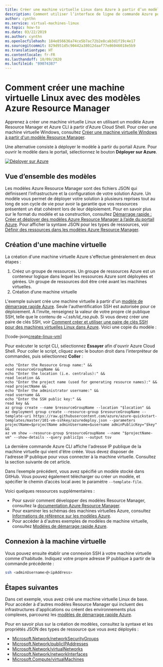```yaml
---
title: Créer une machine virtuelle Linux dans Azure à partir d’un modèle
description: Comment utiliser l’interface de ligne de commande Azure pour créer une machine virtuelle Linux à partir d’un modèle Resource Manager
author: cynthn
ms.service: virtual-machines-linux
ms.topic: how-to
ms.date: 03/22/2019
ms.author: cynthn
ms.openlocfilehash: 184e856636a74ce5b7ac72b2e8cab3d1f19c4e17
ms.sourcegitcommit: 829d951d5c90442a38012daaf77e86046018e5b9
ms.translationtype: HT
ms.contentlocale: fr-FR
ms.lasthandoff: 10/09/2020
ms.locfileid: "89074387"
---
```

# <a name="how-to-create-a-linux-virtual-machine-with-azure-resource-manager-templates"></a>Comment créer une machine virtuelle Linux avec des modèles Azure Resource Manager

Apprenez à créer une machine virtuelle Linux en utilisant un modèle Azure Resource Manager et Azure CLI à partir d'Azure Cloud Shell. Pour créer une machine virtuelle Windows, consultez [Créer une machine virtuelle Windows à partir d'un modèle Resource Manager](../windows/ps-template.md).

Une alternative consiste à déployer le modèle à partir du portail Azure. Pour ouvrir le modèle dans le portail, sélectionnez le bouton **Déployer sur Azure**.

[![Déployer sur Azure](../../media/template-deployments/deploy-to-azure.svg)](https://portal.azure.com/#create/Microsoft.Template/uri/https%3A%2F%2Fraw.githubusercontent.com%2FAzure%2Fazure-quickstart-templates%2Fmaster%2F101-vm-sshkey%2Fazuredeploy.json)

## <a name="templates-overview"></a>Vue d’ensemble des modèles

Les modèles Azure Resource Manager sont des fichiers JSON qui définissent l’infrastructure et la configuration de votre solution Azure. Un modèle vous permet de déployer votre solution à plusieurs reprises tout au long de son cycle de vie pour avoir la garantie que vos ressources présentent un état cohérent lors de leur déploiement. Pour en savoir plus sur le format du modèle et sa construction, consultez [Démarrage rapide : Créer et déployer des modèles Azure Resource Manager à l’aide du portail Azure](../../azure-resource-manager/templates/quickstart-create-templates-use-the-portal.md). Pour afficher la syntaxe JSON pour les types de ressources, voir [Définir des ressources dans les modèles Azure Resource Manager](/azure/templates/microsoft.compute/allversions).

## <a name="create-a-virtual-machine"></a>Création d'une machine virtuelle

La création d'une machine virtuelle Azure s'effectue généralement en deux étapes :

1. Créez un groupe de ressources. Un groupe de ressources Azure est un conteneur logique dans lequel les ressources Azure sont déployées et gérées. Un groupe de ressources doit être créé avant les machines virtuelles.
1. Création d’une machine virtuelle

L'exemple suivant crée une machine virtuelle à partir d'un [modèle de démarrage rapide Azure](https://raw.githubusercontent.com/Azure/azure-quickstart-templates/master/101-vm-sshkey/azuredeploy.json). Seule l'authentification SSH est autorisée pour ce déploiement. À l’invite, renseignez la valeur de votre propre clé publique SSH, telle que le contenu de *~/.ssh/id_rsa.pub*. Si vous devez créer une paire de clés SSH, voir [Comment créer et utiliser une paire de clés SSH pour des machines virtuelles Linux dans Azure](mac-create-ssh-keys.md). Voici une copie du modèle :

[!code-json[create-linux-vm](~/quickstart-templates/101-vm-sshkey/azuredeploy.json)]

Pour exécuter le script CLI, sélectionnez **Essayer** afin d'ouvrir Azure Cloud Shell. Pour coller le script, cliquez avec le bouton droit dans l’interpréteur de commandes, puis sélectionnez **Coller** :

```azurecli-interactive
echo "Enter the Resource Group name:" &&
read resourceGroupName &&
echo "Enter the location (i.e. centralus):" &&
read location &&
echo "Enter the project name (used for generating resource names):" &&
read projectName &&
echo "Enter the administrator username:" &&
read username &&
echo "Enter the SSH public key:" &&
read key &&
az group create --name $resourceGroupName --location "$location" &&
az deployment group create --resource-group $resourceGroupName --template-uri https://raw.githubusercontent.com/azure/azure-quickstart-templates/master/101-vm-sshkey/azuredeploy.json --parameters projectName=$projectName adminUsername=$username adminPublicKey="$key" &&
az vm show --resource-group $resourceGroupName --name "$projectName-vm" --show-details --query publicIps --output tsv
```

La dernière commande Azure CLI affiche l'adresse IP publique de la machine virtuelle qui vient d'être créée. Vous devez disposer de l'adresse IP publique pour vous connecter à la machine virtuelle. Consultez la section suivante de cet article.

Dans l’exemple précédent, vous avez spécifié un modèle stocké dans GitHub. Vous pouvez également télécharger ou créer un modèle, et spécifier le chemin d’accès local avec le paramètre `--template-file`.

Voici quelques ressources supplémentaires :

- Pour savoir comment développer des modèles Resource Manager, consultez la [documentation Azure Resource Manager](../../azure-resource-manager/index.yml).
- Pour examiner les schémas des machines virtuelles Azure, consultez [Informations de référence sur les modèles Azure](/azure/templates/microsoft.compute/allversions).
- Pour accéder à d'autres exemples de modèles de machine virtuelle, consultez [Modèles de démarrage rapide Azure](https://azure.microsoft.com/resources/templates/?resourceType=Microsoft.Compute&pageNumber=1&sort=Popular).

## <a name="connect-to-virtual-machine"></a>Connexion à la machine virtuelle

Vous pouvez ensuite établir une connexion SSH à votre machine virtuelle comme d’habitude. Indiquez votre propre adresse IP publique à partir de la commande précédente :

```bash
ssh <adminUsername>@<ipAddress>
```

## <a name="next-steps"></a>Étapes suivantes

Dans cet exemple, vous avez créé une machine virtuelle Linux de base. Pour accéder à d'autres modèles Resource Manager qui incluent des infrastructures d'applications ou créent des environnements plus complexes, parcourez les [modèles de démarrage rapide Azure](https://azure.microsoft.com/resources/templates/?resourceType=Microsoft.Compute&pageNumber=1&sort=Popular).

Pour en savoir plus sur la création de modèles, consultez la syntaxe et les propriétés JSON des types de ressource que vous avez déployés :

- [Microsoft.Network/networkSecurityGroups](/azure/templates/microsoft.network/networksecuritygroups)
- [Microsoft.Network/publicIPAddresses](/azure/templates/microsoft.network/publicipaddresses)
- [Microsoft.Network/virtualNetworks](/azure/templates/microsoft.network/virtualnetworks)
- [Microsoft.Network/networkInterfaces](/azure/templates/microsoft.network/networkinterfaces)
- [Microsoft.Compute/virtualMachines](/azure/templates/microsoft.compute/virtualmachines)
